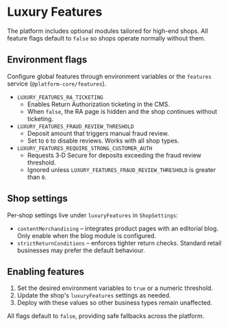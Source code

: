 # Luxury Features

The platform includes optional modules tailored for high-end shops. All feature flags default to `false` so shops operate normally without them.

## Environment flags

Configure global features through environment variables or the `features` service (`@platform-core/features`).

- `LUXURY_FEATURES_RA_TICKETING`
  - Enables Return Authorization ticketing in the CMS.
  - When `false`, the RA page is hidden and the shop continues without ticketing.
- `LUXURY_FEATURES_FRAUD_REVIEW_THRESHOLD`
  - Deposit amount that triggers manual fraud review.
  - Set to `0` to disable reviews. Works with all shop types.
- `LUXURY_FEATURES_REQUIRE_STRONG_CUSTOMER_AUTH`
  - Requests 3‑D Secure for deposits exceeding the fraud review threshold.
  - Ignored unless `LUXURY_FEATURES_FRAUD_REVIEW_THRESHOLD` is greater than `0`.

## Shop settings

Per‑shop settings live under `luxuryFeatures` in `ShopSettings`:

- `contentMerchandising` – integrates product pages with an editorial blog. Only enable when the blog module is configured.
- `strictReturnConditions` – enforces tighter return checks. Standard retail businesses may prefer the default behaviour.

## Enabling features

1. Set the desired environment variables to `true` or a numeric threshold.
2. Update the shop's `luxuryFeatures` settings as needed.
3. Deploy with these values so other business types remain unaffected.

All flags default to `false`, providing safe fallbacks across the platform.
